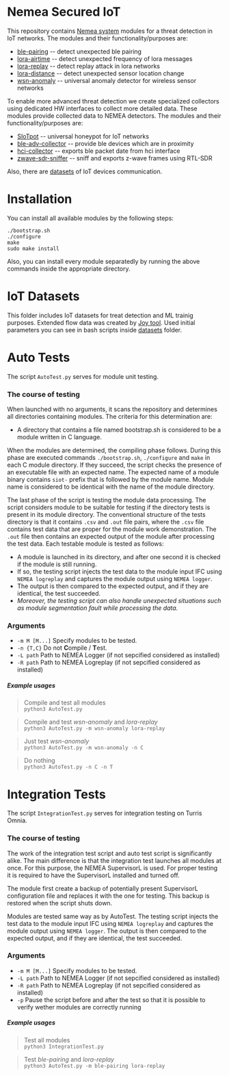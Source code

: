 # Nemea Secured IoT 

This repository contains [Nemea system](https://github.com/CESNET/Nemea) modules for a threat detection in IoT networks. The modules and their functionality/purposes are:
 * [ble-pairing](ble-pairing) -- detect unexpected ble pairing
 * [lora-airtime](lora-airtime) -- detect unexpected frequency of lora messages
 * [lora-replay](lora-replay) -- detect replay attack in lora networks
 * [lora-distance](lora-distance) -- detect unexpected sensor location change
 * [wsn-anomaly](wsn-anomaly-testable) -- universal anomaly detector for wireless sensor networks

To enable more advanced threat detection we create specialized collectors using dedicated HW interfaces to collect more detailed data. These modules provide collected data to NEMEA detectors. The modules and their functionality/purposes are:
 * [SIoTpot](SIoTpot) -- universal honeypot for IoT networks
 * [ble-adv-collector](ble-adv-collector) -- provide ble devices which are in proximity
 * [hci-collector](hci-collector) -- exports ble packet date from hci interface
 * [zwave-sdr-sniffer](zwave-sdr-sniffer) -- sniff and exports z-wave frames using RTL-SDR

Also, there are [datasets](#iot-datasets) of IoT devices communication.

# Installation

You can install all available modules by the following steps: 

```
./bootstrap.sh
./configure
make
sudo make install
```

Also, you can install every module separatedly by running the above commands inside the appropriate directory.

# IoT Datasets
This folder includes IoT datasets for treat detection and ML trainig purposes. Extended flow data was created by [Joy tool](https://github.com/cisco/joy). Used initial parameters you can see in bash scripts inside [datasets](datasets) folder.

# Auto Tests
The script `AutoTest.py` serves for module unit testing.

### The course of testing

When launched with no arguments, it scans the repository and determines all directories containing modules. The criteria for this determination are: 
* A directory that contains a file named bootstrap.sh is considered to be a module written in C language.

When the modules are determined, the compiling phase follows. During this phase 
are executed commands `./bootstrap.sh`, `./configure` and `make` in each C module 
directory. If they succeed, the script checks the presence of an executable file 
with an expected name. The expected name of a module binary contains `siot-` prefix 
that is followed by the module name. Module name is considered to be identical with 
the name of the module directory. 

The last phase of the script is testing the module data processing. The script considers module to be suitable for testing if the directory tests is present in its module directory. The conventional structure of the tests directory is that it contains `.csv` and `.out` file pairs, where the `.csv` file contains test data that are proper for the module work demonstration. The `.out` file then contains an expected output of the module after processing the test data. Each testable module is tested as follows: 
 * A module is launched in its directory, and after one second it is checked if the module is still running. 
 * If so, the testing script injects the test data to the module input IFC using `NEMEA logreplay` and captures the module output using `NEMEA logger`. 
 * The output is then compared to the expected output, and if they are identical, the test succeeded. 
 * _Moreover, the testing script can also handle unexpected situations such as module segmentation fault while processing the data._
 
 ### Arguments
 - `-m M [M...]`      Specify modules to be tested.
 - `-n {T,C}`         Do not **C**ompile / **T**est.
 - `-L path`         Path to NEMEA Logger (if not sepcified considered as installed)
 - `-R path`         Path to NEMEA Logreplay (if not sepcified considered as installed)
 
 ##### Example usages
 > Compile and test all modules  <br/>
 >`python3 AutoTest.py`

 > Compile and test _wsn-anomaly_ and _lora-replay_  <br/>
 >`python3 AutoTest.py -m wsn-anomaly lora-replay`
 
 > Just test _wsn-anomaly_ <br/>
 >`python3 AutoTest.py -m wsn-anomaly -n C`
 
 > Do nothing <br/>
 >`python3 AutoTest.py -n C -n T`
 
 # Integration Tests
 The script `IntegrationTest.py` serves for integration testing on Turris Omnia.
 
 ### The course of testing
 
 The work of the integration test script and auto test script is significantly alike. The main
 difference is that the integration test launches all modules at once. For this purpose, the
 NEMEA SupervisorL is used. For proper testing it is required to have the SupervisorL installed and turned off.
 
 The module first create a backup of potentially present SupervisorL configuration file and replaces it with the one for testing.
 This backup is restored when the script shuts down.
 
 Modules are tested same way as by AutoTest. The testing script injects the test data to the module input IFC using `NEMEA logreplay` 
 and captures the module output using `NEMEA logger`. The output is then compared to the expected output, and if they are identical, the test succeeded.
  
  ### Arguments
  - `-m M [M...]`      Specify modules to be tested.
  - `-L path`         Path to NEMEA Logger (if not sepcified considered as installed)
  - `-R path`         Path to NEMEA Logreplay (if not sepcified considered as installed)
  - `-p`              Pause the script before and after the test so that it is possible to verify wether modules are correctly running
  
  ##### Example usages
  > Test all modules  <br/>
  >`python3 IntegrationTest.py`
 
  > Test _ble-pairing_ and _lora-replay_  <br/>
  >`python3 AutoTest.py -m ble-pairing lora-replay`
